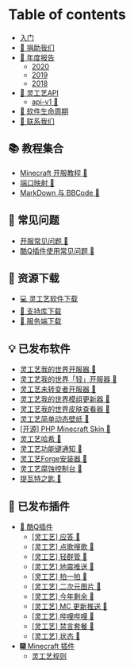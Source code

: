 # Table of contents

* [入门](README.md)
* [📝 捐助我们](donate.md)
* [🎇 年度报告](report/README.md)
  * [2020](report/2020.md)
  * [2019](report/2019.md)
  * [2018](report/2018.md)
* [🚀 灵工艺API](api/README.md)
  * [api-v1 🔧](api/v1.md)
* [💖 软件生命周期](software-life-cycle.md)
* [👏 联系我们](contact.md)

## 📚 教程集合 <a href="tutorial" id="tutorial"></a>

* [Minecraft 开服教程 🔧](tutorial/minecraft-server.md)
* [端口映射 🎉](tutorial/port-mapping.md)
* [MarkDown 与 BBCode 💼](tutorial/markdown-and-bbcode.md)

## 👴 常见问题 <a href="issue" id="issue"></a>

* [开服常见问题 🔧](issue/server.md)
* [酷Q插件使用常见问题 🎉](issue/coolq.md)

## 📂 资源下载 <a href="resource" id="resource"></a>

* [💻 灵工艺软件下载](resource/software-download.md)
* [🔨 支持库下载](resource/library-download.md)
* [🧾 服务端下载](resource/server-download.md)

## 💡 已发布软件 <a href="software" id="software"></a>

* [灵工艺我的世界开服器 🎉](software/minecraft-server-pro.md)
* [灵工艺我的世界「轻」开服器 🔧](software/minecraft-server-lite.md)
* [灵工艺未转变者开服器 🔧](software/unturned-server.md)
* [灵工艺我的世界模组更新器 🔧](software/minecraft-mods-updater.md)
* [灵工艺我的世界皮肤查看器 🔧](software/minecraft-skin-viewer.md)
* [灵工艺简单动态壁纸 🔧](software/simple-wallpaper-engine.md)
* [\[开源\] PHP Minecraft Skin 🎉](software/php-minecraft-skin.md)
* [灵工艺哈希 🎉](software/hash.md)
* [灵工艺功能键通知 🎉](software/function-key-notice.md)
* [灵工艺Forge安装器 🔧](software/forge-installer.md)
* [灵工艺腐蚀控制台 🔧](software/ling-gong-yi-fu-shi-kong-zhi-tai.md)
* [提瓦特之匙 🎉](software/the-key-of-teyvat.md)

## 🔌 已发布插件 <a href="plugin" id="plugin"></a>

* [🤖 酷Q插件](plugin/coolq/README.md)
  * [\[灵工艺\] 应答 🎉](plugin/coolq/reply.md)
  * [\[灵工艺\] 点歌搜歌 🎉](plugin/coolq/music.md)
  * [\[灵工艺\] 轻群管 🔧](plugin/coolq/qingqun.md)
  * [\[灵工艺\] 地震推送 🔧](plugin/coolq/earthquake.md)
  * [\[灵工艺\] 拍一拍 🔧](plugin/coolq/nudge.md)
  * [\[灵工艺\] 二次元图片 🔧](plugin/coolq/ecypic.md)
  * [\[灵工艺\] 今年剩余 🔧](plugin/coolq/yeartime.md)
  * [\[灵工艺\] MC 更新推送 🔧](plugin/coolq/mcvercheck.md)
  * [\[灵工艺\] 哔哩哔哩 🔧](plugin/coolq/bilibili.md)
  * [\[灵工艺\] 禁言套餐 🔧](plugin/coolq/jin-yan-tao-can.md)
  * [\[灵工艺\] 状态 🎉](plugin/coolq/status.md)
* [🎆 Minecraft 插件](plugin/minecraft/README.md)
  * [灵工艺规则](plugin/minecraft/ncrules.md)
